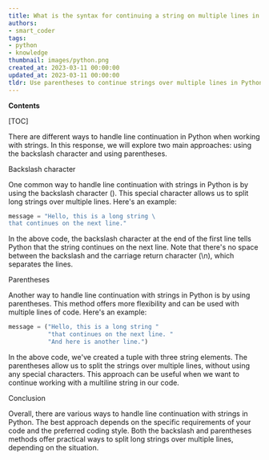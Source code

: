 ```yaml
---
title: What is the syntax for continuing a string on multiple lines in python's coding convention?
authors:
- smart_coder
tags:
- python
- knowledge
thumbnail: images/python.png
created_at: 2023-03-11 00:00:00
updated_at: 2023-03-11 00:00:00
tldr: Use parentheses to continue strings over multiple lines in Python.
---
```


**Contents**

[TOC]

There are different ways to handle line continuation in Python when working with strings. In this response, we will explore two main approaches: using the backslash character and using parentheses.

Backslash character

One common way to handle line continuation with strings in Python is by using the backslash character (\). This special character allows us to split long strings over multiple lines. Here's an example:

```python
message = "Hello, this is a long string \
that continues on the next line."
```

In the above code, the backslash character at the end of the first line tells Python that the string continues on the next line. Note that there's no space between the backslash and the carriage return character (\n), which separates the lines.

Parentheses

Another way to handle line continuation with strings in Python is by using parentheses. This method offers more flexibility and can be used with multiple lines of code. Here's an example:

```python
message = ("Hello, this is a long string "
           "that continues on the next line. "
           "And here is another line.")

```

In the above code, we've created a tuple with three string elements. The parentheses allow us to split the strings over multiple lines, without using any special characters. This approach can be useful when we want to continue working with a multiline string in our code.

Conclusion

Overall, there are various ways to handle line continuation with strings in Python. The best approach depends on the specific requirements of your code and the preferred coding style. Both the backslash and parentheses methods offer practical ways to split long strings over multiple lines, depending on the situation.
